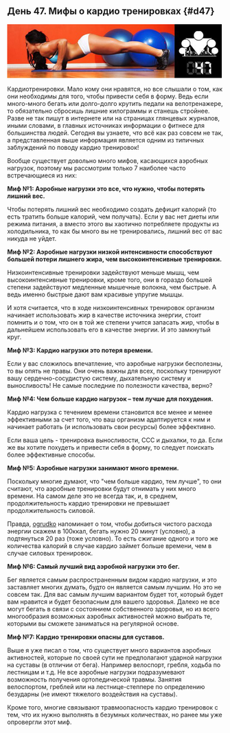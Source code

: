 ## День 47. Мифы о кардио тренировках {#d47}

![](src/img/47.jpg)

Кардиотренировки. Мало кому они нравятся, но все слышали о том, как они необходимы для того, чтобы привести себя в форму. Ведь если много-много бегать или долго-долго крутить педали на велотренажере, то обязательно сбросишь лишние килограммы и станешь стройнее. Разве не так пишут в интернете или на страницах глянцевых журналов, иными словами, в главных источниках информации о фитнесе для большинства людей. Сегодня вы узнаете, что всё как раз совсем не так, а представленная выше информация является одним из типичных заблуждений по поводу кардио тренировок! 

Вообще существует довольно много мифов, касающихся аэробных нагрузок, поэтому мы рассмотрим только 7 наиболее часто встречающиеся из них: 

**Миф №1: Аэробные нагрузки это все, что нужно, чтобы потерять лишний вес.** 

Чтобы потерять лишний вес необходимо создать дефицит калорий (то есть тратить больше калорий, чем получать). Если у вас нет диеты или режима питания, а вместо этого вы хаотично потребляете продукты из холодильника, то как бы много вы не тренировались, лишний вес от вас никуда не уйдет. 

**Миф №2: Аэробные нагрузки низкой интенсивности способствуют большей потери лишнего жира, чем высокоинтенсивные тренировки.** 

Низкоинтенсивные тренировки задействуют меньше мышц, чем высокоинтенсивные тренировки, кроме того, они в гораздо большей степени задействуют медленные мышечные волокна, чем быстрые. А ведь именно быстрые дают вам красивые упругие мышцы. 

И хотя считается, что в ходе низкоинтенсивных тренировок организм начинает использовать жир в качестве источника энергии, стоит помнить и о том, что он в той же степени учится запасать жир, чтобы в дальнейшем использовать его в качестве энергии. И это замкнутый круг. 

**Миф №3: Кардио нагрузки это потеря времени.** 

Если у вас сложилось впечатление, что аэробные нагрузки бесполезны, то вы опять не правы. Они очень важны для всех, поскольку тренируют вашу сердечно-сосудистую систему, дыхательную систему и выносливость! Не самые последние по полезности качества, верно? 

**Миф №4: Чем больше кардио нагрузок – тем лучше для похудения.** 

Кардио нагрузка с течением времени становится все менее и менее эффективными за счет того, что ваш организм адаптируется к ним и начинает работать (и использовать свои ресурсы) более эффективно. 

Если ваша цель - тренировка выносливости, ССС и дыхалки, то да. Если же вы хотите похудеть и привести себя в форму, то следует поискать более эффективные способы. 

**Миф №5: Аэробные нагрузки занимают много времени.** 

Поскольку многие думают, что "чем больше кардио, тем лучше", то они считают, что аэробные тренировки будут отнимать у них много времени. На самом деле это не всегда так, и, в среднем, продолжительность кардио тренировки не превышает продолжительность силовой. 

Правда, [ogrudko](http://workout.su/user/11479) напоминает о том, чтобы добиться чистого расхода энергии скажем в 100ккал, бегать нужно 20 минут (условно), а подтянуться 20 раз (тоже условно). То есть сжигание одного и того же количества калорий в случае кардио займет больше времени, чем в случае силовых тренировок. 

**Миф №6: Самый лучший вид аэробной нагрузки это бег.** 

Бег является самым распространенным видом кардио нагрузки, и это заставляет многих думать, будто он является самым лучшим. Но это не совсем так. Для вас самым лучшим вариантом будет тот, который будет вам нравится и будет безопасным для вашего здоровья. Далеко не все могут бегать в связи с состоянием собственного здоровья, но из всего многообразия возможных аэробных активностей можно выбрать те, которыми вы сможете заниматься на регулярной основе. 

**Миф №7: Кардио тренировки опасны для суставов.** 

Выше я уже писал о том, что существует много вариантов аэробных активностей, которые по своей сути не предполагают ударной нагрузки на суставы (в отличии от бега). Например велоспорт, гребля, ходьба по лестницам и т.д. Не все аэробные нагрузки подразумевают возможность получения ортопедической травмы. Занятия велоспортом, греблей или на лестнице-степпере по определению безударны (не имеют тяжелого воздействия на суставы). 

Кроме того, многие связывают травмоопасность кардио тренировок с тем, что их нужно выполнять в безумных количествах, но ранее мы уже опровергли этот миф. 

